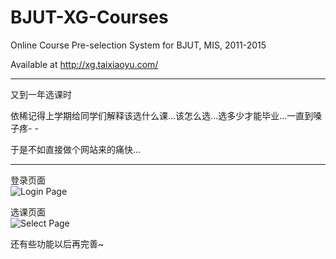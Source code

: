 BJUT-XG-Courses
===============

Online Course Pre-selection System for BJUT, MIS, 2011-2015

Available at http://xg.taixiaoyu.com/

---

又到一年选课时   

依稀记得上学期给同学们解释该选什么课...该怎么选...选多少才能毕业...一直到嗓子疼- -   

于是不如直接做个网站来的痛快...   
   
---

登录页面   
![Login Page](https://raw.github.com/xystudioo/BJUT-XG-Courses/master/assets/temp/ScreenShot1.png)   

选课页面   
![Select Page](https://raw.github.com/xystudioo/BJUT-XG-Courses/master/assets/temp/ScreenShot2.png)   
   
   
还有些功能以后再完善~
